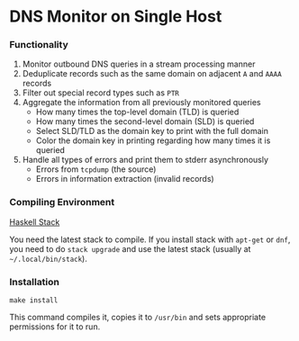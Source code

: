 # DNS Monitor on Single Host

### Functionality

1. Monitor outbound DNS queries in a stream processing manner
2. Deduplicate records such as the same domain on adjacent `A` and `AAAA` records
3. Filter out special record types such as `PTR`
4. Aggregate the information from all previously monitored queries
    - How many times the top-level domain (TLD) is queried
    - How many times the second-level domain (SLD) is queried
    - Select SLD/TLD as the domain key to print with the full domain
    - Color the domain key in printing regarding how many times it is queried
5. Handle all types of errors and print them to stderr asynchronously
    - Errors from `tcpdump` (the source)
    - Errors in information extraction (invalid records)

### Compiling Environment

[Haskell Stack](https://www.haskellstack.org/)

You need the latest stack to compile. If you install stack with `apt-get` or
`dnf`, you need to do `stack upgrade` and use the latest stack (usually at
`~/.local/bin/stack`).

### Installation

```
make install
```
This command compiles it, copies it to `/usr/bin` and sets appropriate
permissions for it to run.
